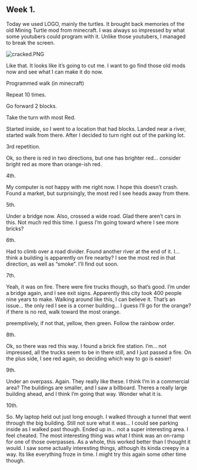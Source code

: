 ## Week 1.

Today we used LOGO, mainly the turtles. It brought back memories of the old Mining Turtle mod from minecraft. I was always so impressed by what some youtubers could program with it. Unlike those youtubers, I managed to break the screen. 

![cracked.PNG]({{site.baseurl}}/cracked.PNG)

Like that. It looks like it’s going to cut me. I want to go find those old mods now and see what I can make it do now.

Programmed walk (in minecraft)

Repeat 10 times.

Go forward 2 blocks.

Take the turn with most Red.

Started inside, so I went to a location that had blocks. Landed near a river, started walk from there. After I decided to turn right out of the parking lot. 

3rd repetition.

Ok, so there is red in two directions, but one has brighter red… consider bright red as more than orange-ish red.

4th.

My computer is not happy with me right now. I hope this doesn’t crash. Found a market, but surprisingly, the most red I see heads away from there.

5th.

Under a bridge now. Also, crossed a wide road. Glad there aren’t cars in this. Not much red this time. I guess I’m going toward where I see more bricks?

6th.

Had to climb over a road divider. Found another river at the end of it. I… think a building is apparently on fire nearby? I see the most red in that direction, as well as “smoke”. I’ll find out soon.

7th.

Yeah, it was on fire. There were fire trucks though, so that’s good. I’m under a bridge again, and I see exit signs. Apparently this city took 400 people nine years to make. Walking around like this, I can believe it. That’s an issue… the only red I see is a corner building… I guess I’ll go for the orange?
if there is no red, walk toward the most orange.

preemptively, if not that, yellow, then green. Follow the rainbow order.

8th.

Ok, so there was red this way. I found a brick fire station. I’m… not impressed, all the trucks seem to be in there still, and I just passed a fire. On the plus side, I see red again, so deciding which way to go is easier!

9th.

Under an overpass. Again. They really like these. I think I’m in a commercial area? The buildings are smaller, and I saw a billboard. Theres a really large building ahead, and I think I’m going that way. Wonder what it is.

10th.

So. My laptop held out just long enough. I walked through a tunnel that went through the big building. Still not sure what it was… I could see parking inside as I walked past though. Ended up in… not a super interesting area. I feel cheated. The most interesting thing was what I think was an on-ramp for one of those overpasses.
As a whole, this worked better than I thought it would. I saw some actually interesting things, although its kinda creepy in a way. Its like everything froze in time. I might try this again some other time though.

